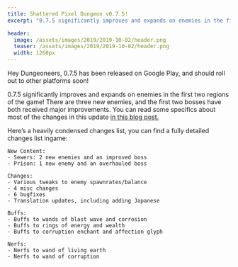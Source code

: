 ```yaml
---
title: Shattered Pixel Dungeon v0.7.5! 
excerpt: "0.7.5 significantly improves and expands on enemies in the first two regions of the game! There are three new enemies, and the first two bosses have both received major improvements."

header:
  image: /assets/images/2019/2019-10-02/header.png
  teaser: /assets/images/2019/2019-10-02/header.png
  width: 1260px
---
```

Hey Dungeoneers, 0.7.5 has been released on Google Play, and should roll out to other platforms soon!

0.7.5 significantly improves and expands on enemies in the first two regions of the game! There are three new enemies, and the first two bosses have both received major improvements. You can read some specifics about most of the changes in this update [in this blog post.](/blog/coming-soon-to-shattered-new-foes.html)

Here’s a heavily condensed changes list, you can find a fully detailed changes list ingame:

```
New Content:
- Sewers: 2 new enemies and an improved boss
- Prison: 1 new enemy and an overhauled boss

Changes:
- Various tweaks to enemy spawnrates/balance
- 4 misc changes
- 6 bugfixes
- Translation updates, including adding Japanese

Buffs:
- Buffs to wands of blast wave and corrosion
- Buffs to rings of energy and wealth
- Buffs to corruption enchant and affection glyph

Nerfs:
- Nerfs to wand of living earth
- Nerfs to wand of corruption
```
